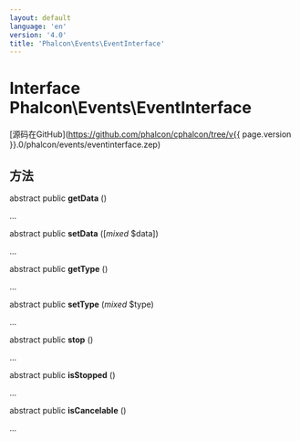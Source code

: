 ```yaml
---
layout: default
language: 'en'
version: '4.0'
title: 'Phalcon\Events\EventInterface'
---
```


# Interface **Phalcon\Events\EventInterface**

[源码在GitHub](https://github.com/phalcon/cphalcon/tree/v{{ page.version }}.0/phalcon/events/eventinterface.zep)

## 方法

abstract public **getData** ()

...

abstract public **setData** ([*mixed* $data])

...

abstract public **getType** ()

...

abstract public **setType** (*mixed* $type)

...

abstract public **stop** ()

...

abstract public **isStopped** ()

...

abstract public **isCancelable** ()

...